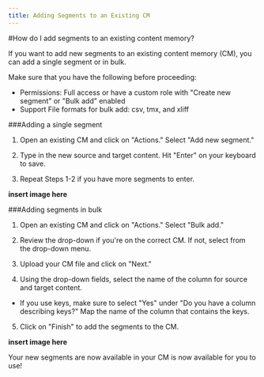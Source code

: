 ```yaml
---
title: Adding Segments to an Existing CM
---
```


#How do I add segments to an existing content memory?

If you want to add new segments to an existing content memory (CM), you can add a single segment or in bulk. 

Make sure that you have the following before proceeding:

  - Permissions: Full access or  have a custom role with "Create new segment" or "Bulk add" enabled
  - Support File formats for bulk add: csv, tmx, and xliff
  
###Adding a single segment

1. Open an existing CM and click on "Actions." Select "Add new segment."

2. Type in the new source and target content. Hit "Enter" on your keyboard to save.

3. Repeat Steps 1-2 if you have more segments to enter.

**insert image here**

###Adding segments in bulk

1. Open an existing CM and click on "Actions." Select "Bulk add."

2. Review the drop-down if you're on the correct CM. If not, select from the drop-down menu.

3. Upload your CM file and click on "Next."

4. Using the drop-down fields, select the name of the column for source and target content. 

  - If you use keys, make sure to select "Yes" under "Do you have a column describing keys?" Map the name of the column that contains the keys.

5. Click on "Finish" to add the segments to the CM.

**insert image here**

Your new segments are now available in your CM is now available for you to use!
